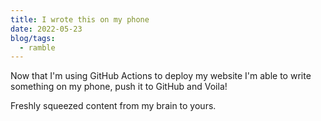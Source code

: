 ```yaml
---
title: I wrote this on my phone
date: 2022-05-23
blog/tags:
  - ramble
---
```


Now that I'm using GitHub Actions to deploy my website I'm able to write
something on my phone, push it to GitHub and Voila!

Freshly squeezed content from my brain to yours.
